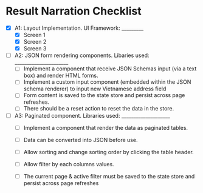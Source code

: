 # Result Narration Checklist


- [X] A1: Layout Implementation. UI Framework: _________
  - [X] Screen 1
  - [X] Screen 2
  - [X] Screen 3

- [ ] A2: JSON form rendering components. Libaries used: ______________________
  - [ ] Implement a component that receive JSON Schemas input (via a text box) and render HTML forms.
  - [ ] Implement a custom input component (embedded within the JSON schema renderer) to input new Vietnamese address field
  - [ ] Form content is saved to the state store and persist across page refreshes.
  - [ ] There should be a reset action to reset the data in the store.

- [ ] A3: Paginated component. Libraries used: ____________________
  - [ ] Implement a component that render the data as paginated tables.
  - [ ] Data can be converted into JSON before use.
  - [ ] Allow sorting and change sorting order by clicking the table header.
  - [ ] Allow filter by each columns values.
  - [ ] The current page & active filter must be saved to the state store and persist across page refreshes

